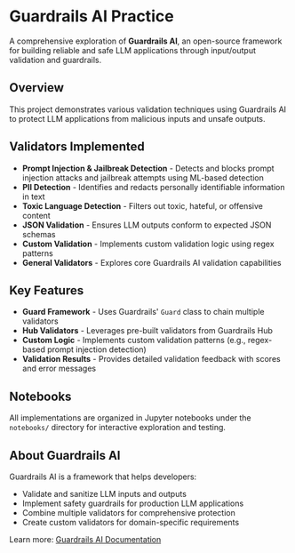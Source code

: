 # Guardrails AI Practice

A comprehensive exploration of **Guardrails AI**, an open-source framework for building reliable and safe LLM applications through input/output validation and guardrails.

## Overview

This project demonstrates various validation techniques using Guardrails AI to protect LLM applications from malicious inputs and unsafe outputs.

## Validators Implemented

- **Prompt Injection & Jailbreak Detection** - Detects and blocks prompt injection attacks and jailbreak attempts using ML-based detection
- **PII Detection** - Identifies and redacts personally identifiable information in text
- **Toxic Language Detection** - Filters out toxic, hateful, or offensive content
- **JSON Validation** - Ensures LLM outputs conform to expected JSON schemas
- **Custom Validation** - Implements custom validation logic using regex patterns
- **General Validators** - Explores core Guardrails AI validation capabilities

## Key Features

- **Guard Framework** - Uses Guardrails' `Guard` class to chain multiple validators
- **Hub Validators** - Leverages pre-built validators from Guardrails Hub
- **Custom Logic** - Implements custom validation patterns (e.g., regex-based prompt injection detection)
- **Validation Results** - Provides detailed validation feedback with scores and error messages

## Notebooks

All implementations are organized in Jupyter notebooks under the `notebooks/` directory for interactive exploration and testing.

## About Guardrails AI

Guardrails AI is a framework that helps developers:
- Validate and sanitize LLM inputs and outputs
- Implement safety guardrails for production LLM applications
- Combine multiple validators for comprehensive protection
- Create custom validators for domain-specific requirements

Learn more: [Guardrails AI Documentation](https://www.guardrailsai.com/docs)
